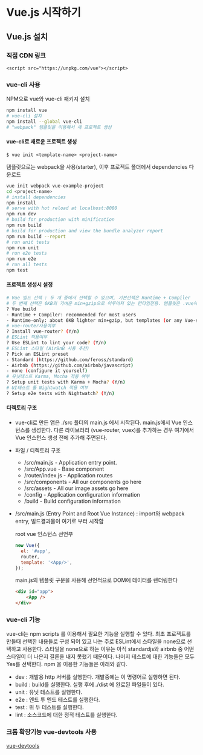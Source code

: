 # Vue.js 시작하기

## Vue.js 설치

### 직접 CDN 링크

`<script src="https://unpkg.com/vue"></script>`

### vue-cli 사용

NPM으로 vue와 vue-cli 패키지 설치
```sh
npm install vue
# vue-cli 설치
npm install --global vue-cli
# "webpack" 템플릿을 이용해서 새 프로젝트 생성
```

#### vue-cli로 새로운 프로젝트 생성

`$ vue init <template-name> <project-name>`

템플릿으로는 webpack을 사용(starter), 이후 프로젝트 폴더에서 dependencies 다운로드
  ```sh
  vue init webpack vue-example-project
  cd <project-name>
  # install dependencies
  npm install
  # serve with hot reload at localhost:8080
  npm run dev
  # build for production with minification
  npm run build
  # build for production and view the bundle analyzer report
  npm run build --report
  # run unit tests
  npm run unit
  # run e2e tests
  npm run e2e
  # run all tests
  npm test
  ```

#### 프로젝트 생성시 설정

```sh
# Vue 빌드 선택 : 두 개 중에서 선택할 수 있으며, 기본선택은 Runtime + Compiler
# 두 번째 선택은 6KB의 가벼운 min+gzip으로 이루어져 있는 런타임전용. 템플릿은 .vue에서만 허용
? Vue build
- Runtime + Compiler: recommended for most users
- Runtime-only: about 6KB lighter min+gzip, but templates (or any Vue-specific HTML) are ONLY allowed in .vue files - render functions are required elsewhere
# vue-router사용여부
? Install vue-router? (Y/n)
# ESLint 적용여부
? Use ESLint to lint your code? (Y/n)
# ESLint 스타일 (AirBnB 사용 추천)
? Pick an ESLint preset
- Standard (https://github.com/feross/standard)
- Airbnb (https://github.com/airbnb/javascript)
- none (configure it yourself)
# 유닛테스트 Karma, Mocha 적용 여부
? Setup unit tests with Karma + Mocha? (Y/n)
# UI테스트 툴 Nightwatch 적용 여부
? Setup e2e tests with Nightwatch? (Y/n)
```

#### 디렉토리 구조

- vue-cli로 만든 앱은 ./src 폴더의 main.js 에서 시작된다. main.js에서 Vue 인스턴스를 생성한다.
  다른 라이브러리 (vue-router, vuex)를 추가하는 경우 여기에서 Vue 인스턴스 생성 전에 추가해 주면된다.

- 파일 / 디렉토리 구조
  - /src/main.js - Application entry point.
  - /src/App.vue - Base component
  - /router/index.js - Application routes
  - /src/components - All our components go here
  - /src/assets - All our image assets go here
  - /config - Application configuration information
  - /build - Build configuration information

- /src/main.js (Entry Point and Root Vue Instance) : import와 webpack entry, 빌드결과물이 여기로 부터 시작함

  root vue 인스턴스 선언부
  ```js
  new Vue({
    el: '#app',
    router,
    template: '<App/>',
  });
  ```

  main.js의 템플릿 구문을 사용해 선언적으로 DOM에 데이터를 렌더링한다
  ```html
  <div id="app">
      <App />
  </div>

### vue-cli 기능

vue-cli는 npm scripts 를 이용해서 필요한 기능을 실행할 수 있다.
최초 프로젝트를 만들때 선택한 내용들로 구성 되어 있고 나는 주로 ESLint에서 스타일을 none으로 선택하고 사용한다.
스타일을 none으로 하는 이유는 아직 standardjs와 airbnb 중 어떤 스타일이 더 나은지 결론을 내지 못했기 때문이다.
나머지 테스트에 대한 기능들은 모두 Yes를 선택한다.
npm 을 이용한 기능들은 아래와 같다.

- dev : 개발용 http 서버를 실행한다. 개발중에는 이 명령어로 실행하면 된다.
- build : build를 실행한다. 실행 후에 ./dist 에 완료된 파일들이 있다.
- unit : 유닛 테스트를 실행한다.
- e2e : 엔드 투 엔드 테스트를 실행한다.
- test : 위 두 테스트를 실행한다.
- lint : 소스코드에 대한 정적 테스트를 실행한다.

### 크롬 확장기능 vue-devtools 사용

[vue-devtools](https://chrome.google.com/webstore/detail/vuejs-devtools/nhdogjmejiglipccpnnnanhbledajbpd)
